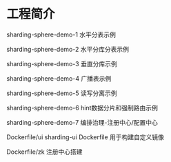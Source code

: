 # 工程简介

sharding-sphere-demo-1 水平分表示例

sharding-sphere-demo-2 水平分库分表示例

sharding-sphere-demo-3 垂直分库示例

sharding-sphere-demo-4 广播表示例

sharding-sphere-demo-5 读写分离示例

sharding-sphere-demo-6 hint数据分片和强制路由示例

sharding-sphere-demo-7 编排治理-注册中心/配置中心

Dockerfile/ui sharding-ui Dockerfile 用于构建自定义镜像

Dockerfile/zk 注册中心搭建


